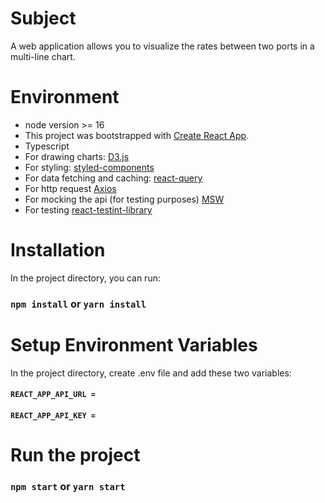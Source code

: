 # Subject
A web application allows you to visualize the rates between two ports in a multi-line chart.
# Environment
* node version >= 16
* This project was bootstrapped with [Create React App](https://github.com/facebook/create-react-app).
* Typescript
* For drawing charts: [D3.js](https://d3js.org/)
* For styling: [styled-components](https://styled-components.com/)
* For data fetching and caching: [react-query](https://react-query-v3.tanstack.com/)
* For http request [Axios](https://axios-http.com/)
* For mocking the api (for testing purposes) [MSW](https://mswjs.io/)
* For testing [react-testint-library](https://testing-library.com/)

# Installation

In the project directory, you can run:

### `npm install` or `yarn install`

# Setup Environment Variables
In the project directory, create .env file and add these two variables:
#### `REACT_APP_API_URL =`
#### `REACT_APP_API_KEY =`

# Run the project
### `npm start` or `yarn start`